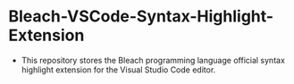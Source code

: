 # Bleach-VSCode-Syntax-Highlight-Extension
* This repository stores the Bleach programming language official syntax highlight extension for the Visual Studio Code editor.
